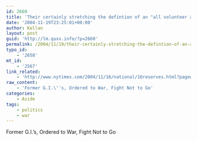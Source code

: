 ```yaml
---
id: 2660
title: 'Their certainly stretching the defintion of an "all volunteer army".'
date: '2004-11-19T23:25:01+00:00'
author: Kellan
layout: post
guid: 'http://lm.quxx.info/?p=2660'
permalink: /2004/11/19/their-certainly-stretching-the-defintion-of-an-all-volunteer-army/
typo_id:
    - '2658'
mt_id:
    - '2567'
link_related:
    - 'http://www.nytimes.com/2004/11/16/national/16reserves.html?pagewanted=1&ex=1258347600'
raw_content:
    - 'Former G.I.\''s, Ordered to War, Fight Not to Go'
categories:
    - Aside
tags:
    - politics
    - war
---
```


Former G.I.’s, Ordered to War, Fight Not to Go